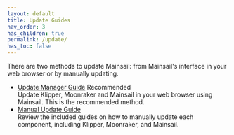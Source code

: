 ```yaml
---
layout: default
title: Update Guides
nav_order: 3
has_children: true
permalink: /update/
has_toc: false
---
```


There are two methods to update Mainsail: from Mainsail's interface in your web browser or by manually updating.


- [Update Manager Guide](update-manager) <span class="label label-red">Recommended</span>  
        Update Klipper, Moonraker and Mainsail in your web browser using Mainsail.  This is the recommended method. 
- [Manual Update Guide](manual-update)  
        Review the included guides on how to manually update each component, including Klipper, Moonraker, and Mainsail.
